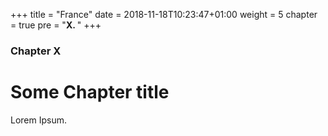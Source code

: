 +++
title = "France"
date = 2018-11-18T10:23:47+01:00
weight = 5
chapter = true
pre = "<b>X. </b>"
+++

### Chapter X

# Some Chapter title

Lorem Ipsum.
